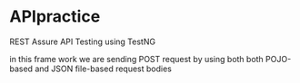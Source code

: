 # APIpractice
REST Assure API Testing using TestNG

in this frame work we are sending POST request by using both both POJO-based and JSON file-based request bodies
